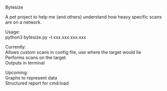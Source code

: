 Bytesize  
  
A pet project to help me (and others) understand how heavy specific scans are on a network.  
  
Usage:  
python3 bytesize.py -t xxx.xxx.xxx.xxx  
  
Currently:  
Allows custom scans in config file, use <ip> where the target would lie  
Performs scans on the target  
Outputs in terminal  
  
Upcoming:  
Graphs to represent data  
Structured report for cmd:load
